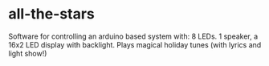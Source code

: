 all-the-stars
=====

Software for controlling an arduino based system with: 8 LEDs. 1 speaker, a 16x2 LED display with backlight. Plays magical holiday tunes (with lyrics and light show!)
